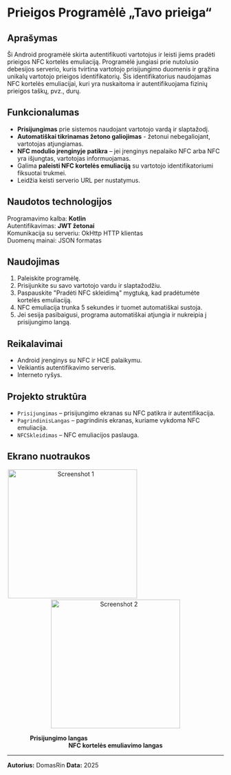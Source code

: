 # Prieigos Programėlė „Tavo prieiga“

## Aprašymas
Ši Android programėlė skirta autentifikuoti vartotojus ir leisti jiems pradėti prieigos NFC kortelės emuliaciją. Programėlė jungiasi prie nutolusio debesijos serverio, kuris tvirtina vartotojo prisijungimo duomenis ir grąžina unikalų vartotojo prieigos 
identifikatorių. Šis identifikatorius naudojamas NFC kortelės emuliacijai, kuri yra nuskaitoma ir autentifikuojama fizinių prieigos taškų, pvz., durų.

## Funkcionalumas
- **Prisijungimas** prie sistemos naudojant vartotojo vardą ir slaptažodį.
- **Automatiškai tikrinamas žetono galiojimas** - žetonui nebegaliojant, vartotojas atjungiamas.
- **NFC modulio įrenginyje patikra** – jei įrenginys nepalaiko NFC arba NFC yra išjungtas, vartotojas informuojamas.
- Galima **paleisti NFC kortelės emuliaciją** su vartotojo identifikatoriumi fiksuotai trukmei.
- Leidžia keisti serverio URL per nustatymus.

## Naudotos technologijos
Programavimo kalba: **Kotlin**  
Autentifikavimas: **JWT žetonai**  
Komunikacija su serveriu: OkHttp HTTP klientas   
Duomenų mainai: JSON formatas   

## Naudojimas
1. Paleiskite programėlę.
2. Prisijunkite su savo vartotojo vardu ir slaptažodžiu.
3. Paspauskite "Pradėti NFC skleidimą" mygtuką, kad pradėtumėte kortelės emuliaciją.
4. NFC emuliacija trunka 5 sekundes ir tuomet automatiškai sustoja.
5. Jei sesija pasibaigusi, programa automatiškai atjungia ir nukreipia į prisijungimo langą.

## Reikalavimai
- Android įrenginys su NFC ir HCE palaikymu.
- Veikiantis autentifikavimo serveris.
- Interneto ryšys.

## Projekto struktūra
- `Prisijungimas` – prisijungimo ekranas su NFC patikra ir autentifikacija.
- `PagrindinisLangas` – pagrindinis ekranas, kuriame vykdoma NFC emuliacija.
- `NFCSkleidimas` – NFC emuliacijos paslauga.

## Ekrano nuotraukos
<p align="center">
  <img src="https://github.com/user-attachments/assets/5a338cb4-6de0-4370-8ace-998010b4c00d" alt="Screenshot 1" width="300" />
  &nbsp;&nbsp;&nbsp;&nbsp;&nbsp;&nbsp;&nbsp;&nbsp;&nbsp;&nbsp;&nbsp;&nbsp;&nbsp;&nbsp;&nbsp;&nbsp;&nbsp;&nbsp;&nbsp;&nbsp;&nbsp;&nbsp;&nbsp;&nbsp;&nbsp;&nbsp;&nbsp;&nbsp;&nbsp;&nbsp;&nbsp;&nbsp;&nbsp;&nbsp;&nbsp;&nbsp;&nbsp;&nbsp;&nbsp;&nbsp;&nbsp;&nbsp;&nbsp;&nbsp;&nbsp;&nbsp;&nbsp;&nbsp;&nbsp;&nbsp;
  <img src="https://github.com/user-attachments/assets/9178d4c7-d854-44f9-8eb8-dbf4ab213c2c" alt="Screenshot 2" width="300" />
</p>

<p align="center">
 &nbsp;&nbsp;&nbsp;&nbsp;&nbsp;&nbsp;&nbsp;&nbsp;&nbsp;&nbsp; <b>Prisijungimo langas</b>
  &nbsp;&nbsp;&nbsp;&nbsp;&nbsp;&nbsp;&nbsp;&nbsp;&nbsp;&nbsp;&nbsp;&nbsp;&nbsp;&nbsp;&nbsp;&nbsp;&nbsp;&nbsp;&nbsp;&nbsp;&nbsp;&nbsp;&nbsp;&nbsp;&nbsp;&nbsp;&nbsp;&nbsp;&nbsp;&nbsp;&nbsp;&nbsp;&nbsp;&nbsp;&nbsp;&nbsp;&nbsp;&nbsp;&nbsp;&nbsp;&nbsp;&nbsp;&nbsp;&nbsp;&nbsp;&nbsp;&nbsp;&nbsp;&nbsp;&nbsp;&nbsp;&nbsp;&nbsp;&nbsp;&nbsp;&nbsp;&nbsp;&nbsp;&nbsp;&nbsp;&nbsp;&nbsp;&nbsp;&nbsp;&nbsp;&nbsp;&nbsp;&nbsp;&nbsp;&nbsp;&nbsp;&nbsp;&nbsp;&nbsp;&nbsp;&nbsp;&nbsp;
  <b>NFC kortelės emuliavimo langas</b>
</p>




---

**Autorius:** DomasRin 
**Data:** 2025  




